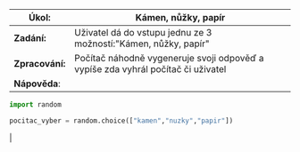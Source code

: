 | **Úkol:**    | **Kámen, nůžky, papír**                                             |
| ------------------- | ----------------------------------------------------------------------------- |
| **Zadání:** | Uživatel dá do vstupu jednu ze 3 možností:"Kámen, nůžky, papír" |
| **Zpracování:** |  Počítač náhodně vygeneruje svoji odpověď a vypíše zda vyhrál počítač či uživatel                                                                          |
| **Nápověda**: |

```python
import random

pocitac_vyber = random.choice(["kamen","nuzky","papir"])
```

|


